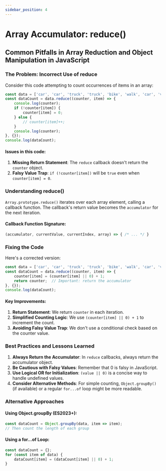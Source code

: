 ```yaml
---
sidebar_position: 4
---
```


# Array Accumulator: reduce()

## Common Pitfalls in Array Reduction and Object Manipulation in JavaScript

### The Problem: Incorrect Use of reduce

Consider this code attempting to count occurrences of items in an array:

```javascript
const data = ['car', 'car', 'truck', 'truck', 'bike', 'walk', 'car', 'van', 'bike', 'walk', 'car', 'van', 'car', 'truck'];
const dataCount = data.reduce((counter, item) => {
    console.log(counter);
    if (!counter[item]) {
        counter[item] = 0;
    } else {
        // counter[item]++;
    }
    console.log(counter);
}, {});
console.log(dataCount);
```

#### Issues in this code:

1. **Missing Return Statement**: The `reduce` callback doesn't return the `counter` object.
2. **Falsy Value Trap**: `if (!counter[item])` will be `true` even when `counter[item] = 0`.

### Understanding reduce()

`Array.prototype.reduce()` iterates over each array element, calling a callback function. The callback's return value becomes the `accumulator` for the next iteration.

#### Callback Function Signature:
```javascript
(accumulator, currentValue, currentIndex, array) => { /* ... */ }
```

### Fixing the Code

Here's a corrected version:

```javascript
const data = ['car', 'car', 'truck', 'truck', 'bike', 'walk', 'car', 'van', 'bike', 'walk', 'car', 'van', 'car', 'truck'];
const dataCount = data.reduce((counter, item) => {
    counter[item] = (counter[item] || 0) + 1;
    return counter;  // Important: return the accumulator
}, {});
console.log(dataCount);
```

#### Key Improvements:

1. **Return Statement**: We return `counter` in each iteration.
2. **Simplified Counting Logic**: We use `(counter[item] || 0) + 1` to increment the count.
3. **Avoiding Falsy Value Trap**: We don't use a conditional check based on the counter value.

### Best Practices and Lessons Learned

1. **Always Return the Accumulator**: In `reduce` callbacks, always return the accumulator object.
2. **Be Cautious with Falsy Values**: Remember that 0 is falsy in JavaScript.
3. **Use Logical OR for Initialization**: `(value || 0)` is a concise way to handle undefined values.
4. **Consider Alternative Methods**: For simple counting, `Object.groupBy()` (if available) or a regular `for...of` loop might be more readable.

### Alternative Approaches

#### Using Object.groupBy (ES2023+):
```javascript
const dataCount = Object.groupBy(data, item => item);
// Then count the length of each group
```

#### Using a for...of Loop:
```javascript
const dataCount = {};
for (const item of data) {
    dataCount[item] = (dataCount[item] || 0) + 1;
}
```
